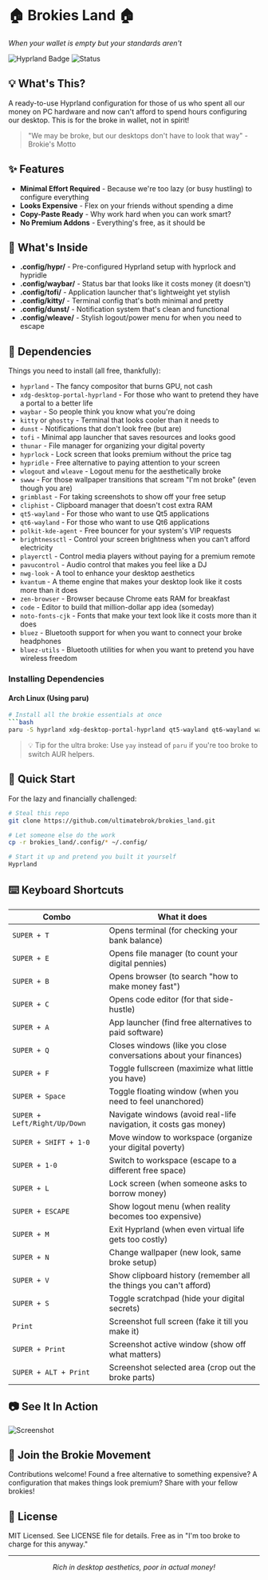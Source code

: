 # 🏠 Brokies Land 🏠

_When your wallet is empty but your standards aren't_

![Hyprland Badge](https://img.shields.io/badge/WM-Hyprland-blue) ![Status](https://img.shields.io/badge/Status-Broke%20But%20Beautiful-green)

## 💡 What's This?

A ready-to-use Hyprland configuration for those of us who spent all our money on PC hardware and now can't afford to spend hours configuring our desktop. This is for the broke in wallet, not in spirit!

> "We may be broke, but our desktops don't have to look that way" - Brokie's Motto

## ✨ Features

- **Minimal Effort Required** - Because we're too lazy (or busy hustling) to configure everything
- **Looks Expensive** - Flex on your friends without spending a dime
- **Copy-Paste Ready** - Why work hard when you can work smart?
- **No Premium Addons** - Everything's free, as it should be

## 📂 What's Inside

- **.config/hypr/** - Pre-configured Hyprland setup with hyprlock and hypridle
- **.config/waybar/** - Status bar that looks like it costs money (it doesn't)
- **.config/tofi/** - Application launcher that's lightweight yet stylish
- **.config/kitty/** - Terminal config that's both minimal and pretty
- **.config/dunst/** - Notification system that's clean and functional
- **.config/wleave/** - Stylish logout/power menu for when you need to escape

## 🔧 Dependencies

Things you need to install (all free, thankfully):
- `hyprland` - The fancy compositor that burns GPU, not cash
- `xdg-desktop-portal-hyprland` - For those who want to pretend they have a portal to a better life
- `waybar` - So people think you know what you're doing
- `kitty` or `ghostty` - Terminal that looks cooler than it needs to
- `dunst` - Notifications that don't look free (but are)
- `tofi` - Minimal app launcher that saves resources and looks good
- `thunar` - File manager for organizing your digital poverty
- `hyprlock` - Lock screen that looks premium without the price tag
- `hypridle` - Free alternative to paying attention to your screen
- `wlogout` and `wleave` - Logout menu for the aesthetically broke
- `swww` - For those wallpaper transitions that scream "I'm not broke" (even though you are)
- `grimblast` - For taking screenshots to show off your free setup
- `cliphist` - Clipboard manager that doesn't cost extra RAM
- `qt5-wayland` - For those who want to use Qt5 applications
- `qt6-wayland` - For those who want to use Qt6 applications
- `polkit-kde-agent` - Free bouncer for your system's VIP requests
- `brightnessctl` - Control your screen brightness when you can't afford electricity
- `playerctl` - Control media players without paying for a premium remote
- `pavucontrol` - Audio control that makes you feel like a DJ
- `nwg-look` - A tool to enhance your desktop aesthetics
- `kvantum` - A theme engine that makes your desktop look like it costs more than it does
- `zen-browser` - Browser because Chrome eats RAM for breakfast
- `code` - Editor to build that million-dollar app idea (someday)
- `noto-fonts-cjk` - Fonts that make your text look like it costs more than it does
- `bluez` - Bluetooth support for when you want to connect your broke headphones
- `bluez-utils` - Bluetooth utilities for when you want to pretend you have wireless freedom

### Installing Dependencies

#### Arch Linux (Using paru)

```bash
# Install all the brokie essentials at once
```bash
paru -S hyprland xdg-desktop-portal-hyprland qt5-wayland qt6-wayland waybar kitty dunst tofi thunar polkit-kde-agent swww brightnessctl grimblast-git hyprlock hypridle wleave-git wlogout playerctl pavucontrol cliphist nwg-look kvantum zen-browser-bin visual-studio-code-bin noto-fonts-cjk bluez bluez-utils ghostty
```

> 💡 Tip for the ultra broke: Use `yay` instead of `paru` if you're too broke to switch AUR helpers.

## 🚀 Quick Start

For the lazy and financially challenged:

```bash
# Steal this repo
git clone https://github.com/ultimatebrok/brokies_land.git

# Let someone else do the work
cp -r brokies_land/.config/* ~/.config/

# Start it up and pretend you built it yourself
Hyprland
```

## ⌨️ Keyboard Shortcuts

| Combo | What it does |
|-------|--------------|
| `SUPER + T` | Opens terminal (for checking your bank balance) |
| `SUPER + E` | Opens file manager (to count your digital pennies) |
| `SUPER + B` | Opens browser (to search "how to make money fast") |
| `SUPER + C` | Opens code editor (for that side-hustle) |
| `SUPER + A` | App launcher (find free alternatives to paid software) |
| `SUPER + Q` | Closes windows (like you close conversations about your finances) |
| `SUPER + F` | Toggle fullscreen (maximize what little you have) |
| `SUPER + Space` | Toggle floating window (when you need to feel unanchored) |
| `SUPER + Left/Right/Up/Down` | Navigate windows (avoid real-life navigation, it costs gas money) |
| `SUPER + SHIFT + 1-0` | Move window to workspace (organize your digital poverty) |
| `SUPER + 1-0` | Switch to workspace (escape to a different free space) |
| `SUPER + L` | Lock screen (when someone asks to borrow money) |
| `SUPER + ESCAPE` | Show logout menu (when reality becomes too expensive) |
| `SUPER + M` | Exit Hyprland (when even virtual life gets too costly) |
| `SUPER + N` | Change wallpaper (new look, same broke setup) |
| `SUPER + V` | Show clipboard history (remember all the things you can't afford) |
| `SUPER + S` | Toggle scratchpad (hide your digital secrets) |
| `Print` | Screenshot full screen (fake it till you make it) |
| `SUPER + Print` | Screenshot active window (show off what matters) |
| `SUPER + ALT + Print` | Screenshot selected area (crop out the broke parts) |

## 📷 See It In Action

![Screenshot](https://raw.githubusercontent.com/ultimatebrok/brokies_land/main/screenshots/desktop.png)

## 💪 Join the Brokie Movement

Contributions welcome! Found a free alternative to something expensive? A configuration that makes things look premium? Share with your fellow brokies!

## 📜 License

MIT Licensed. See LICENSE file for details. Free as in "I'm too broke to charge for this anyway."

---

<p align="center"><i>Rich in desktop aesthetics, poor in actual money!</i></p>
